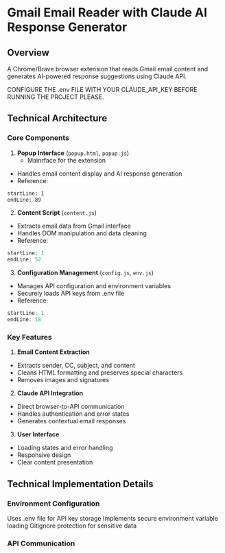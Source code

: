 # Gmail Email Reader with Claude AI Response Generator

## Overview
A Chrome/Brave browser extension that reads Gmail email content and generates AI-powered response suggestions using Claude API.

CONFIGURE THE .env FILE WITH YOUR CLAUDE_API_KEY BEFORE RUNNING THE PROJECT PLEASE.

## Technical Architecture

### Core Components

1. **Popup Interface** (`popup.html`, `popup.js`)
   - Mainrface for the extension
  - Handles email content display and AI response generation
  - Reference: 
  ```html:email-reader-extension/popup.html
  startLine: 1
  endLine: 89
  ```
2. **Content Script** (`content.js`)
  - Extracts email data from Gmail interface
  - Handles DOM manipulation and data cleaning
  - Reference:
  ```javascript:email-reader-extension/content.js
  startLine: 1
  endLine: 52
  ```
3. **Configuration Management** (`config.js`, `env.js`)
  - Manages API configuration and environment variables
  - Securely loads API keys from .env file
  - Reference:
  ```javascript:email-reader-extension/config.js
  startLine: 1
  endLine: 18
  ```
### Key Features
1. **Email Content Extraction**
  - Extracts sender, CC, subject, and content
  - Cleans HTML formatting and preserves special characters
  - Removes images and signatures
2. **Claude API Integration**
  - Direct browser-to-API communication
  - Handles authentication and error states
  - Generates contextual email responses
3. **User Interface**
  - Loading states and error handling
  - Responsive design
  - Clear content presentation
## Technical Implementation Details
### Environment Configuration
 Uses .env file for API key storage
 Implements secure environment variable loading
 Gitignore protection for sensitive data
### API Communication